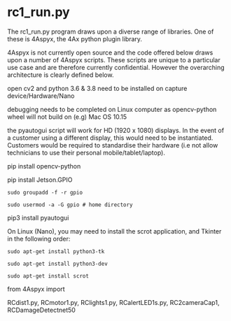 # rc1_run.py

The rc1_run.py program draws upon a diverse range of libraries. One of these is 4Aspyx, the 4Ax python plugin library.

4Aspyx is not currently open source and the code offered below draws upon a number of 4Aspyx scripts. These scripts are unique to a particular use case and are therefore
currently confidential. However the overarching architecture is clearly defined below.


open cv2 and python 3.6 & 3.8 need to be installed on capture device/Hardware/Nano

debugging needs to be completed on Linux computer as opencv-python wheel will not build on (e.g) Mac OS 10.15

the pyautogui script will work for HD (1920 x 1080) displays. In the event of a customer using a different display, this would need to be instantiated. Customers would be required to standardise their hardware (i.e not allow technicians to use their personal mobile/tablet/laptop).    

pip install opencv-python

pip install Jetson.GPIO

	sudo groupadd -f -r gpio
 
	sudo usermod -a -G gpio # home directory
 
pip3 install pyautogui	

On Linux (Nano), you may need to install the scrot application, and Tkinter in the following order:

	sudo apt-get install python3-tk

	sudo apt-get install python3-dev

	sudo apt-get install scrot
	
from 4Aspyx import
 
RCdist1.py, RCmotor1.py, RClights1.py, RCalertLED1s.py, RC2cameraCap1, RCDamageDetectnet50
